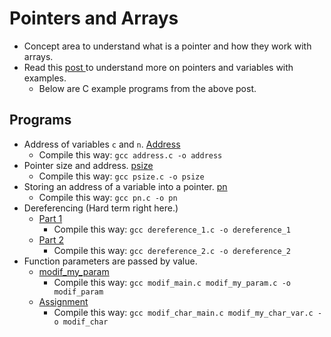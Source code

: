 # Pointers and Arrays

- Concept area to understand what is a pointer and how they work with arrays.
- Read this [post ](https://www.notion.so/C-Programming-f13cdb9661db464f8ea326c5a2654e8e) to understand more on pointers and variables with examples.
	- Below are C example programs from the above post.

## Programs

- Address of variables `c` and `n`. [Address](address.c)
	- Compile this way: `gcc address.c -o address`
- Pointer size and address. [psize](./psize.c)
	- Compile this way: `gcc psize.c -o psize`
- Storing an address of a variable into a pointer. [pn](./pn.c)
	- Compile this way: `gcc pn.c -o pn`
- Dereferencing (Hard term right here.)
	- [Part 1](dereference_1.c)
		- Compile this way: `gcc dereference_1.c -o dereference_1`
	- [Part 2](./dereference_2.c)
		- Compile this way: `gcc dereference_2.c -o dereference_2`
- Function parameters are passed by value.
	- [modif_my_param](./modif_my_param.c)
		- Compile this way: `gcc modif_main.c modif_my_param.c -o modif_param`
	- [Assignment](./modif_my_char_var.c)
		- Compile this way: `gcc modif_char_main.c modif_my_char_var.c -o modif_char`
